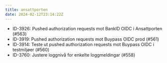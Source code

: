 ```yaml
---
title: ansattporten
date: 2024-02-12T23:14:22Z
---
```


- ID-3926: Pushed authorization requests mot BankID OIDC i Ansattporten (#563)
- ID-3919: Pushed authorization requests mot Buypass OIDC prod (#561)
- ID-3914: Teste ut pushed authorization requests mot Buypass OIDC i testmiljøer (#560)
- ID-3760: Justere loggnivå for enkelte loggmeldingar (#558)
